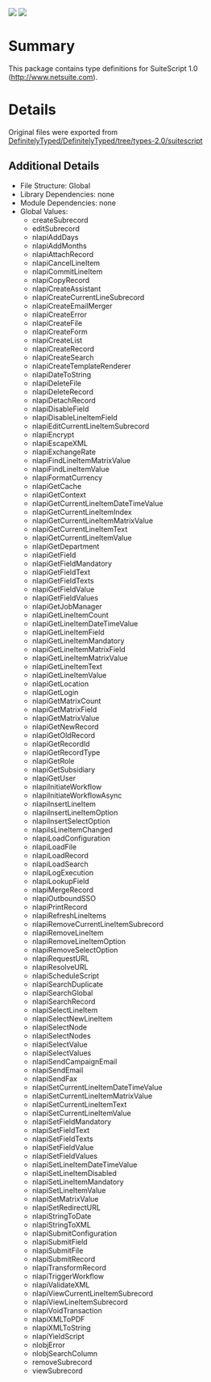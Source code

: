 [![](https://img.shields.io/github/watchers/burkybang/SuiteScript-1.0-TypeScript?style=social)](../../watchers)
[![](https://img.shields.io/github/stars/burkybang/SuiteScript-1.0-TypeScript?style=social)](../../stargazers)

# Summary
This package contains type definitions for SuiteScript 1.0 (http://www.netsuite.com).

# Details
Original files were exported from [DefinitelyTyped/DefinitelyTyped/tree/types-2.0/suitescript](https://www.github.com/DefinitelyTyped/DefinitelyTyped/tree/types-2.0/suitescript)

## Additional Details
- File Structure: Global
- Library Dependencies: none
- Module Dependencies: none
- Global Values:
    - createSubrecord
    - editSubrecord
    - nlapiAddDays
    - nlapiAddMonths
    - nlapiAttachRecord
    - nlapiCancelLineItem
    - nlapiCommitLineItem
    - nlapiCopyRecord
    - nlapiCreateAssistant
    - nlapiCreateCurrentLineSubrecord
    - nlapiCreateEmailMerger
    - nlapiCreateError
    - nlapiCreateFile
    - nlapiCreateForm
    - nlapiCreateList
    - nlapiCreateRecord
    - nlapiCreateSearch
    - nlapiCreateTemplateRenderer
    - nlapiDateToString
    - nlapiDeleteFile
    - nlapiDeleteRecord
    - nlapiDetachRecord
    - nlapiDisableField
    - nlapiDisableLineItemField
    - nlapiEditCurrentLineItemSubrecord
    - nlapiEncrypt
    - nlapiEscapeXML
    - nlapiExchangeRate
    - nlapiFindLineItemMatrixValue
    - nlapiFindLineItemValue
    - nlapiFormatCurrency
    - nlapiGetCache
    - nlapiGetContext
    - nlapiGetCurrentLineItemDateTimeValue
    - nlapiGetCurrentLineItemIndex
    - nlapiGetCurrentLineItemMatrixValue
    - nlapiGetCurrentLineItemText
    - nlapiGetCurrentLineItemValue
    - nlapiGetDepartment
    - nlapiGetField
    - nlapiGetFieldMandatory
    - nlapiGetFieldText
    - nlapiGetFieldTexts
    - nlapiGetFieldValue
    - nlapiGetFieldValues
    - nlapiGetJobManager
    - nlapiGetLineItemCount
    - nlapiGetLineItemDateTimeValue
    - nlapiGetLineItemField
    - nlapiGetLineItemMandatory
    - nlapiGetLineItemMatrixField
    - nlapiGetLineItemMatrixValue
    - nlapiGetLineItemText
    - nlapiGetLineItemValue
    - nlapiGetLocation
    - nlapiGetLogin
    - nlapiGetMatrixCount
    - nlapiGetMatrixField
    - nlapiGetMatrixValue
    - nlapiGetNewRecord
    - nlapiGetOldRecord
    - nlapiGetRecordId
    - nlapiGetRecordType
    - nlapiGetRole
    - nlapiGetSubsidiary
    - nlapiGetUser
    - nlapiInitiateWorkflow
    - nlapiInitiateWorkflowAsync
    - nlapiInsertLineItem
    - nlapiInsertLineItemOption
    - nlapiInsertSelectOption
    - nlapiIsLineItemChanged
    - nlapiLoadConfiguration
    - nlapiLoadFile
    - nlapiLoadRecord
    - nlapiLoadSearch
    - nlapiLogExecution
    - nlapiLookupField
    - nlapiMergeRecord
    - nlapiOutboundSSO
    - nlapiPrintRecord
    - nlapiRefreshLineItems
    - nlapiRemoveCurrentLineItemSubrecord
    - nlapiRemoveLineItem
    - nlapiRemoveLineItemOption
    - nlapiRemoveSelectOption
    - nlapiRequestURL
    - nlapiResolveURL
    - nlapiScheduleScript
    - nlapiSearchDuplicate
    - nlapiSearchGlobal
    - nlapiSearchRecord
    - nlapiSelectLineItem
    - nlapiSelectNewLineItem
    - nlapiSelectNode
    - nlapiSelectNodes
    - nlapiSelectValue
    - nlapiSelectValues
    - nlapiSendCampaignEmail
    - nlapiSendEmail
    - nlapiSendFax
    - nlapiSetCurrentLineItemDateTimeValue
    - nlapiSetCurrentLineItemMatrixValue
    - nlapiSetCurrentLineItemText
    - nlapiSetCurrentLineItemValue
    - nlapiSetFieldMandatory
    - nlapiSetFieldText
    - nlapiSetFieldTexts
    - nlapiSetFieldValue
    - nlapiSetFieldValues
    - nlapiSetLineItemDateTimeValue
    - nlapiSetLineItemDisabled
    - nlapiSetLineItemMandatory
    - nlapiSetLineItemValue
    - nlapiSetMatrixValue
    - nlapiSetRedirectURL
    - nlapiStringToDate
    - nlapiStringToXML
    - nlapiSubmitConfiguration
    - nlapiSubmitField
    - nlapiSubmitFile
    - nlapiSubmitRecord
    - nlapiTransformRecord
    - nlapiTriggerWorkflow
    - nlapiValidateXML
    - nlapiViewCurrentLineItemSubrecord
    - nlapiViewLineItemSubrecord
    - nlapiVoidTransaction
    - nlapiXMLToPDF
    - nlapiXMLToString
    - nlapiYieldScript
    - nlobjError
    - nlobjSearchColumn
    - removeSubrecord
    - viewSubrecord
